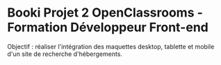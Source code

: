 # Booki Projet 2 OpenClassrooms - Formation Développeur Front-end

Objectif : réaliser l'intégration des maquettes desktop, tablette et mobile d'un site de recherche d'hébergements.